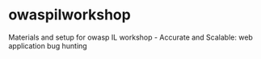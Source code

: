 # owaspilworkshop
Materials and setup for owasp IL workshop - Accurate and Scalable: web application bug hunting
